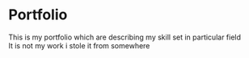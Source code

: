 # Portfolio
This is my  portfolio which are describing my skill set in particular field 
<br>
It is not my work i stole it from somewhere 
